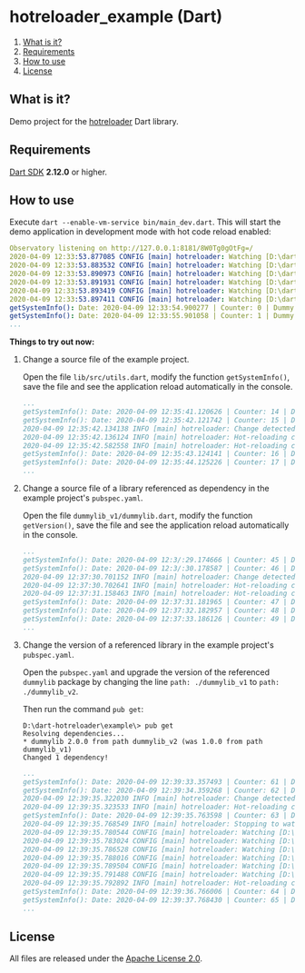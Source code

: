 # hotreloader_example (Dart)

1. [What is it?](#what-is-it)
1. [Requirements](#requirements)
1. [How to use](#how-to-use)
1. [License](#license)

## <a name="what-is-it"></a>What is it?

Demo project for the [hotreloader](https://github.com/vegardit/dart-hotreloader) Dart library.


## <a name="requirements"></a>Requirements

[Dart SDK](https://dart.dev/get-dart) **2.12.0** or higher.


## <a name="how-to-use"></a>How to use

Execute `dart --enable-vm-service bin/main_dev.dart`. This will start the demo application in development mode with hot code reload enabled:

```yaml
Observatory listening on http://127.0.0.1:8181/8W0Tg0gOtFg=/
2020-04-09 12:33:53.877085 CONFIG [main] hotreloader: Watching [D:\dart-hotreloader\example\.packages] with [PollingFileWatcher]...
2020-04-09 12:33:53.883532 CONFIG [main] hotreloader: Watching [D:\dart-hotreloader\example\bin] with [WindowsDirectoryWatcher]...
2020-04-09 12:33:53.890973 CONFIG [main] hotreloader: Watching [D:\dart-hotreloader\example\dummylib_v1\lib] with [WindowsDirectoryWatcher]...
2020-04-09 12:33:53.891931 CONFIG [main] hotreloader: Watching [D:\dart-hotreloader\example\lib] with [WindowsDirectoryWatcher]...
2020-04-09 12:33:53.893419 CONFIG [main] hotreloader: Watching [D:\dart-hotreloader\example\test] with [PollingDirectoryWatcher]...
2020-04-09 12:33:53.897411 CONFIG [main] hotreloader: Watching [D:\dart-hotreloader\lib] with [WindowsDirectoryWatcher]...
getSystemInfo(): Date: 2020-04-09 12:33:54.900277 | Counter: 0 | Dummy Lib Version: v1
getSystemInfo(): Date: 2020-04-09 12:33:55.901058 | Counter: 1 | Dummy Lib Version: v1
...
```

**Things to try out now:**

1. Change a source file of the example project.

   Open the file `lib/src/utils.dart`, modify the function `getSystemInfo()`, save the file and see the application reload automatically in the console.

    ```yaml
    ...
    getSystemInfo(): Date: 2020-04-09 12:35:41.120626 | Counter: 14 | Dummy Lib Version: v1
    getSystemInfo(): Date: 2020-04-09 12:35:42.121742 | Counter: 15 | Dummy Lib Version: v1
    2020-04-09 12:35:42.134138 INFO [main] hotreloader: Change detected: type=[modify] path=[D:\dart-hotreloader\example\lib\src\utils.dart]
    2020-04-09 12:35:42.136124 INFO [main] hotreloader: Hot-reloading code...
    2020-04-09 12:35:42.582558 INFO [main] hotreloader: Hot-reloading code succeeded.
    getSystemInfo(): Date: 2020-04-09 12:35:43.124141 | Counter: 16 | Dummy Lib Version: v1 | Hello!!
    getSystemInfo(): Date: 2020-04-09 12:35:44.125226 | Counter: 17 | Dummy Lib Version: v1 | Hello!!
    ...
    ```

1. Change a source file of a library referenced as dependency in the example project's `pubspec.yaml`.

   Open the file `dummylib_v1/dummylib.dart`, modify the function `getVersion()`, save the file and see the application reload automatically in the console.

    ```yaml
    ...
    getSystemInfo(): Date: 2020-04-09 12:3/:29.174666 | Counter: 45 | Dummy Lib Version: v1 | Hello!!
    getSystemInfo(): Date: 2020-04-09 12:3/:30.178587 | Counter: 46 | Dummy Lib Version: v1 | Hello!!
    2020-04-09 12:37:30.701152 INFO [main] hotreloader: Change detected: type=[modify] path=[D:\dart-hotreloader\example\dummylib_v1\lib\dummylib.dart]
    2020-04-09 12:37:30.702641 INFO [main] hotreloader: Hot-reloading code...
    2020-04-09 12:37:31.158463 INFO [main] hotreloader: Hot-reloading code succeeded.
    getSystemInfo(): Date: 2020-04-09 12:37:31.181965 | Counter: 47 | Dummy Lib Version: v1-CHANGED! | Hello!!
    getSystemInfo(): Date: 2020-04-09 12:37:32.182957 | Counter: 48 | Dummy Lib Version: v1-CHANGED! | Hello!!
    getSystemInfo(): Date: 2020-04-09 12:37:33.186126 | Counter: 49 | Dummy Lib Version: v1-CHANGED! | Hello!!
    ...
    ```

1. Change the version of a referenced library in the example project's `pubspec.yaml`.

   Open the `pubspec.yaml` and upgrade the version of the referenced `dummylib` package by changing the line `path: ./dummylib_v1` to `path: ./dummylib_v2`.

   Then run the command `pub get`:

    ```batch
    D:\dart-hotreloader\example\> pub get
    Resolving dependencies...
    * dummylib 2.0.0 from path dummylib_v2 (was 1.0.0 from path dummylib_v1)
    Changed 1 dependency!
    ```

    ```yaml
    ...
    getSystemInfo(): Date: 2020-04-09 12:39:33.357493 | Counter: 61 | Dummy Lib Version: v1-CHANGED! | Hello!!
    getSystemInfo(): Date: 2020-04-09 12:39:34.359268 | Counter: 62 | Dummy Lib Version: v1-CHANGED! | Hello!!
    2020-04-09 12:39:35.322030 INFO [main] hotreloader: Change detected: type=[modify] path=[D:\dart-hotreloader\example\.packages]
    2020-04-09 12:39:35.323533 INFO [main] hotreloader: Hot-reloading code...
    getSystemInfo(): Date: 2020-04-09 12:39:35.763598 | Counter: 63 | Dummy Lib Version: v2 | Hello!!
    2020-04-09 12:39:35.768549 INFO [main] hotreloader: Stopping to watch paths...
    2020-04-09 12:39:35.780544 CONFIG [main] hotreloader: Watching [D:\dart-hotreloader\example\.packages] with [PollingFileWatcher]...
    2020-04-09 12:39:35.783024 CONFIG [main] hotreloader: Watching [D:\dart-hotreloader\example\bin] with [WindowsDirectoryWatcher]...
    2020-04-09 12:39:35.786528 CONFIG [main] hotreloader: Watching [D:\dart-hotreloader\example\dummylib_v2\lib] with [WindowsDirectoryWatcher]...
    2020-04-09 12:39:35.788016 CONFIG [main] hotreloader: Watching [D:\dart-hotreloader\example\lib] with [WindowsDirectoryWatcher]...
    2020-04-09 12:39:35.789504 CONFIG [main] hotreloader: Watching [D:\dart-hotreloader\example\test] with [PollingDirectoryWatcher]...
    2020-04-09 12:39:35.791488 CONFIG [main] hotreloader: Watching [D:\dart-hotreloader\lib] with [WindowsDirectoryWatcher]...
    2020-04-09 12:39:35.792892 INFO [main] hotreloader: Hot-reloading code succeeded.
    getSystemInfo(): Date: 2020-04-09 12:39:36.766006 | Counter: 64 | Dummy Lib Version: v2 | Hello!!
    getSystemInfo(): Date: 2020-04-09 12:39:37.768430 | Counter: 65 | Dummy Lib Version: v2 | Hello!!
    ...
    ```


## <a name="license"></a>License

All files are released under the [Apache License 2.0](../LICENSE.txt).

